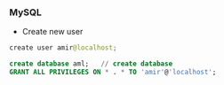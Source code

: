 ### MySQL


* Create new user
```java
create user amir@localhost;
```
```sql
create database aml;   // create database
GRANT ALL PRIVILEGES ON * . * TO 'amir'@'localhost';
```
